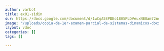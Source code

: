 ```yaml
---
author: varbot
title: ex01-sidin
sur: https://docs.google.com/document/d/1wCqA58PDEo1805PLDVeuxNB8am72nqwU/edit?usp=sharing&ouid=106103552725839289988&rtpof=true&sd=true
image: "/uploads/copia-de-1er-examen-parcial-de-sistemas-dinamicos-docx-documentos-de-google-google-chrome.jpg"
layout: vdoc
categories: []
tags: []

---
```

